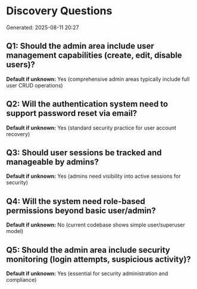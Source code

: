 # Discovery Questions

Generated: 2025-08-11 20:27

## Q1: Should the admin area include user management capabilities (create, edit, disable users)?
**Default if unknown:** Yes (comprehensive admin areas typically include full user CRUD operations)

## Q2: Will the authentication system need to support password reset via email?
**Default if unknown:** Yes (standard security practice for user account recovery)

## Q3: Should user sessions be tracked and manageable by admins?
**Default if unknown:** Yes (admins need visibility into active sessions for security)

## Q4: Will the system need role-based permissions beyond basic user/admin?
**Default if unknown:** No (current codebase shows simple user/superuser model)

## Q5: Should the admin area include security monitoring (login attempts, suspicious activity)?
**Default if unknown:** Yes (essential for security administration and compliance)